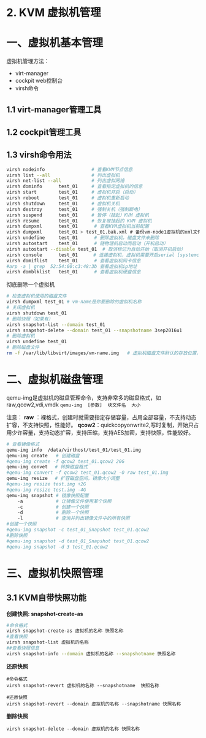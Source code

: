 # 2. KVM 虚拟机管理

# 一、虚拟机基本管理

虚拟机管理方法：

- virt-manager
- cockpit web控制台
- virsh命令

## 1.1 virt-manager管理工具

## 1.2 cockpit管理工具

## 1.3 virsh命令用法

```bash
virsh nodeinfo                 # 查看KVM节点信息
virsh list --all               # 列出虚拟机
virsh net-list --all           # 列出虚拟网络
virsh dominfo      test_01     # 查看指定虚拟机的信息
virsh start        test_01     # 虚拟机开启（启动）
virsh reboot       test_01     # 虚拟机重新启动 
virsh shutdown     test_01     # 虚拟机关机 
virsh destroy      test_01     # 强制关机（强制断电） 
virsh suspend      test_01     # 暂停（挂起）KVM 虚拟机 
virsh resume       test_01     # 恢复被挂起的 KVM 虚拟机 
virsh dumpxml      test_01      # 查看KVM虚拟机当前配置  
virsh dumpxml      test_01 > test_01.bak.xml # 备份vm-node1虚拟机的xml文件，原文件默认路径/etc/libvirt/qemu/vm-node1.xml
virsh undefine     test_01      # 删除虚拟机，磁盘文件未删除 
virsh autostart    test_01      # 随物理机启动而启动（开机启动） 
virsh autostart --disable test_01  # 取消标记为自动开始（取消开机启动）
virsh console      test_01　    # 连接虚拟机，虚拟机需要开启serial [systemctl start serial-getty@ttyS0.service]
virsh domiflist    test_01      # 查看虚拟机网卡信息 
#arp -a | grep  52:54:00:c3:48:3b 查看虚拟机ip地址
virsh domblklist   test_01      # 查看虚拟机硬盘信息
```

彻底删除一个虚拟机

```bash
# 检查虚拟机使用的磁盘文件
virsh dumpxml test_01 # vm-name是你要删除的虚拟机名称
# 关闭虚拟机
virsh shutdown test_01
# 删除快照（如果有）
virsh snapshot-list --domain test_01
virsh snapshot-delete --domain test_01 --snapshotname 3sep2016u1
# 删除虚拟机
virsh undefine test_01
# 删除磁盘文件
rm -f /var/lib/libvirt/images/vm-name.img   # 虚拟机磁盘文件默认的存放位置，如果修改了地址，按照自己安装的地址来

```

# 二、虚拟机磁盘管理

qemu-img是虚拟机的磁盘管理命令，支持非常多的磁盘格式，如raw,qcow2,vdi,vmdk
`qemu-img  [参数]  块文件名  大小`

注意：
**raw** ：裸格式，创建时就需要指定存储容量，占用全部容量，不支持动态扩容，不支持快照，性能好。
**qcow2**：quickcopyonwrite2,写时复制，开始只占用少许容量，支持动态扩容，支持压缩，支持AES加密，支持快照，性能较好。

```bash
# 查看镜像格式
qemu-img info  /data/virthost/test_01/test_01.img
qemu-img create   # 创建磁盘
#qemu-img create -f qcow2 test_01.qcow2 20G
qemu-img convet　 # 转换磁盘格式
#qemu-img convert -f qcow2 test_01.qcow2 -O raw test_01.img
qemu-img resize　 # 扩容磁盘空间，镜像大小调整
#qemu-img resize test.img +2G
#qemu-img resize test.img -4G
qemu-img snapshot # 镜像快照配置
	-a            # 让镜像文件使用某个快照
	-c            # 创建一个快照
	-d            # 删除一个快照
	-l            # 查询并列出镜像文件中的所有快照
#创建一个快照
#qemu-img snapshot -c test_01_Snapshot test_01.qcow2
#删除快照
#qemu-img snapshot -d test_01_Snapshot test_01.qcow2 
#qemu-img snapshot -d 3 test_01.qcow2
```

# 三、虚拟机快照管理

## 3.1 KVM自带快照功能

**创建快照: snapshot-create-as**

```bash
#命令格式	
virsh snapshot-create-as 虚拟机的名称 快照名称
#查看快照
virsh snapshot-list 虚拟机的名称
##查看快照信息
virsh snapshot-info --domain 虚拟机的名称 --snapshotname 快照名称
```

**还原快照**

```
#命令格式
virsh snapshot-revert 虚拟机的名称 --snapshotname  快照名称

#还原快照
virsh snapshot-revert --domain 虚拟机的名称 --snapshotname 快照名称
```

**删除快照**

```
virsh snapshot-delete --domain 虚拟机的名称 快照名称
```
